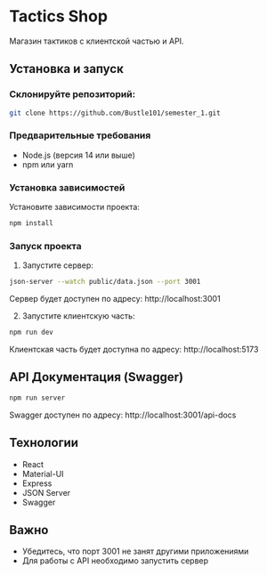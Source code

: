 # Tactics Shop

Магазин тактиков с клиентской частью и API.



## Установка и запуск

### Склонируйте репозиторий:

```bash
git clone https://github.com/Bustle101/semester_1.git
```

### Предварительные требования
- Node.js (версия 14 или выше)
- npm или yarn

### Установка зависимостей

Установите зависимости проекта:
```bash
npm install
```

### Запуск проекта

1. Запустите сервер:
```bash
json-server --watch public/data.json --port 3001
```
Сервер будет доступен по адресу: http://localhost:3001

2. Запустите клиентскую часть:
```bash
npm run dev
```
Клиентская часть будет доступна по адресу: http://localhost:5173

## API Документация (Swagger)
```bash
npm run server
```
Swagger доступен по адресу: http://localhost:3001/api-docs


## Технологии

- React
- Material-UI
- Express
- JSON Server
- Swagger

## Важно

- Убедитесь, что порт 3001 не занят другими приложениями
- Для работы с API необходимо запустить сервер



